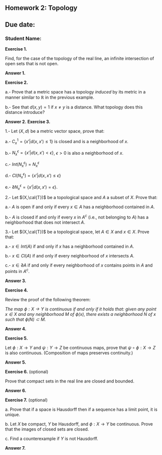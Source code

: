 ## Homework 2: Topology


## Due date: 
### Student Name:


**Exercise 1.**

Find, for the case of the topology of the real line, an infinite intersection of open sets that is not open.

**Answer 1.** 

**Exercise 2.**

a.- Prove that a metric space has a topology *induced* by its metric in a manner similar to $\mathbb{R}$ in the previous example.

b.- See that $d(x,y)=1$ if $x \neq y$ is a distance. What topology does this distance introduce?

**Answer 2.** 
**Exercise 3.**

1.- Let $(X,d)$ be a metric vector space, prove that:

a.- $C^1_x = \{x'| d(x,x') \leq 1 \}$ is closed and is a neighborhood of $x$.

b.- $N^{ϵ}_x =\{x' | d(x,x') < ϵ \}$, $ϵ >0$ is also a neighborhood of $x$.

c.- $Int(N^{ϵ}_x) = N^{ϵ}_x$

d.- $Cl(N^{ϵ}_x) = \{x' | d(x,x') \leq ϵ \}$

e.- $\partial N^{ϵ}_x = \{x' | d(x,x') = ϵ \}$.

2.- Let $(X,\cal{T})$ be a topological space and $A$ a subset of $X$. Prove that:

a.- $A$ is open if and only if every $x \in A$ has a neighborhood contained in $A$.

b.- $A$ is closed if and only if every $x$ in $A^c$ (i.e., not belonging to $A$) has a neighborhood that does not intersect $A$.

3.- Let $(X,\cal{T})$ be a topological space, let $A \in X$ and $x \in X$. Prove that:

a.- $x \in Int(A)$ if and only if $x$ has a neighborhood contained in $A$.

b.- $x \in Cl(A)$ if and only if every neighborhood of $x$ intersects $A$.

c.- $x \in \partial A$ if and only if every neighborhood of $x$ contains points in $A$ and points in $A^c$.

    

**Answer 3.** 

**Exercise 4.**

Review the proof of the following theorem:

*The map $ϕ:X → Y$ is continuous if and only if it holds that: given any point $x ∈ X$ and any neighborhood $M$ of $ϕ(x)$, there exists a neighborhood $N$ of $x$ such that $ϕ(N) ⊂ M$.*


**Answer 4.** 

**Exercise 5.**

Let $ϕ : X → Y$ and $ψ : Y → Z$ be continuous maps, prove that $ψ ∘ ϕ : X → Z$ is also continuous. (Composition of maps preserves continuity.)


**Answer 5.** 

**Exercise 6.** (optional)

Prove that compact sets in the real line are closed and bounded.

**Answer 6.** 

**Exercise 7.** (optional)

a. Prove that if a space is Hausdorff then if a sequence has a limit point, it is unique.

b. Let $X$ be compact, $Y$ be Hausdorff, and $ϕ: X → Y$ be continuous. Prove that the images of closed sets are closed.

c. Find a counterexample if $Y$ is not Hausdorff.

**Answer 7.** 
